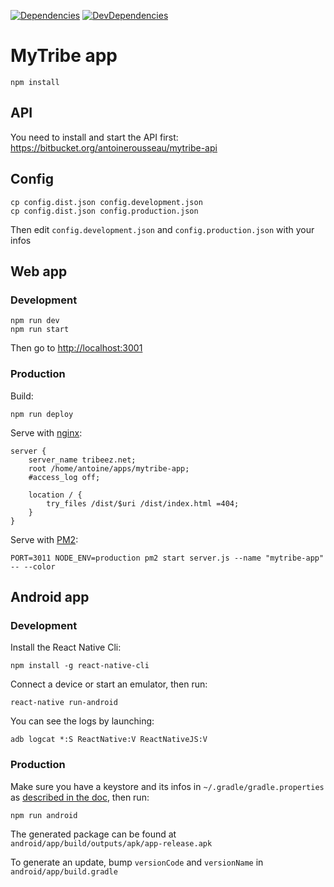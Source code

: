 [![Dependencies](https://img.shields.io/david/antoinerousseau/mytribe.svg)](https://david-dm.org/antoinerousseau/mytribe#info=dependencies&view=list)
[![DevDependencies](https://img.shields.io/david/dev/antoinerousseau/mytribe.svg)](https://david-dm.org/antoinerousseau/mytribe#info=devDependencies&view=list)

# MyTribe app

    npm install

## API

You need to install and start the API first: https://bitbucket.org/antoinerousseau/mytribe-api

## Config

    cp config.dist.json config.development.json
    cp config.dist.json config.production.json

Then edit `config.development.json` and `config.production.json` with your infos

## Web app

### Development

    npm run dev
    npm run start

Then go to [http://localhost:3001](http://localhost:3001/)

### Production

Build:

    npm run deploy

Serve with [nginx](http://nginx.org/):

```
server {
    server_name tribeez.net;
    root /home/antoine/apps/mytribe-app;
    #access_log off;

    location / {
        try_files /dist/$uri /dist/index.html =404;
    }
}
```

Serve with [PM2](http://pm2.keymetrics.io/):

    PORT=3011 NODE_ENV=production pm2 start server.js --name "mytribe-app" -- --color

## Android app

### Development

Install the React Native Cli:

    npm install -g react-native-cli

Connect a device or start an emulator, then run:

    react-native run-android

You can see the logs by launching:

```
adb logcat *:S ReactNative:V ReactNativeJS:V
```

### Production

Make sure you have a keystore and its infos in `~/.gradle/gradle.properties` as [described in the doc](https://facebook.github.io/react-native/docs/signed-apk-android.html), then run:

    npm run android

The generated package can be found at `android/app/build/outputs/apk/app-release.apk`

To generate an update, bump `versionCode` and `versionName` in `android/app/build.gradle`
